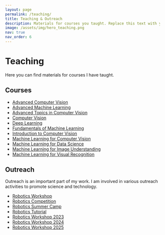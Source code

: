```yaml
---
layout: page
permalink: /teaching/
title: Teaching & Outreach
description: Materials for courses you taught. Replace this text with your description.
image: /assets/img/hero_teaching.png
nav: true
nav_order: 6
---
```


<h1>Teaching</h1>
<p>Here you can find materials for courses I have taught.</p>
<h2>Courses</h2>

<ul>
  <li><a href="/teaching/advanced-computer-vision/">Advanced Computer Vision</a></li>
  <li><a href="/teaching/advanced-machine-learning/">Advanced Machine Learning</a></li>
  <li><a href="/teaching/advanced-topics-in-computer-vision/">Advanced Topics in Computer Vision</a></li>
  <li><a href="/teaching/computer-vision/">Computer Vision</a></li>
  <li><a href="/teaching/deep-learning/">Deep Learning</a></li>
  <li><a href="/teaching/fundamentals-of-machine-learning/">Fundamentals of Machine Learning</a></li>
  <li><a href="/teaching/introduction-to-computer-vision/">Introduction to Computer Vision</a></li>
  <li><a href="/teaching/machine-learning-for-computer-vision/">Machine Learning for Computer Vision</a></li>
  <li><a href="/teaching/machine-learning-for-data-science/">Machine Learning for Data Science</a></li>
  <li><a href="/teaching/machine-learning-for-image-understanding/">Machine Learning for Image Understanding</a></li>
  <li><a href="/teaching/machine-learning-for-visual-recognition/">Machine Learning for Visual Recognition</a></li>

</ul>

<h2>Outreach</h2>
<p>Outreach is an important part of my work. I am involved in various outreach activities to promote science and technology.</p>
<ul>
  <li><a href="/outreach/robotics-workshop/">Robotics Workshop</a></li>
  <li><a href="/outreach/robotics-competition/">Robotics Competition</a></li>
  <li><a href="/outreach/robotics-summer-camp/">Robotics Summer Camp</a></li>
  <li><a href="/outreach/robotics-tutorial/">Robotics Tutorial</a></li>
  <li><a href="/outreach/robotics-workshop-2023/">Robotics Workshop 2023</a></li>
  <li><a href="/outreach/robotics-workshop-2024/">Robotics Workshop 2024</a></li>
  <li><a href="/outreach/robotics-workshop-2025/">Robotics Workshop 2025</a></li>
</ul>
